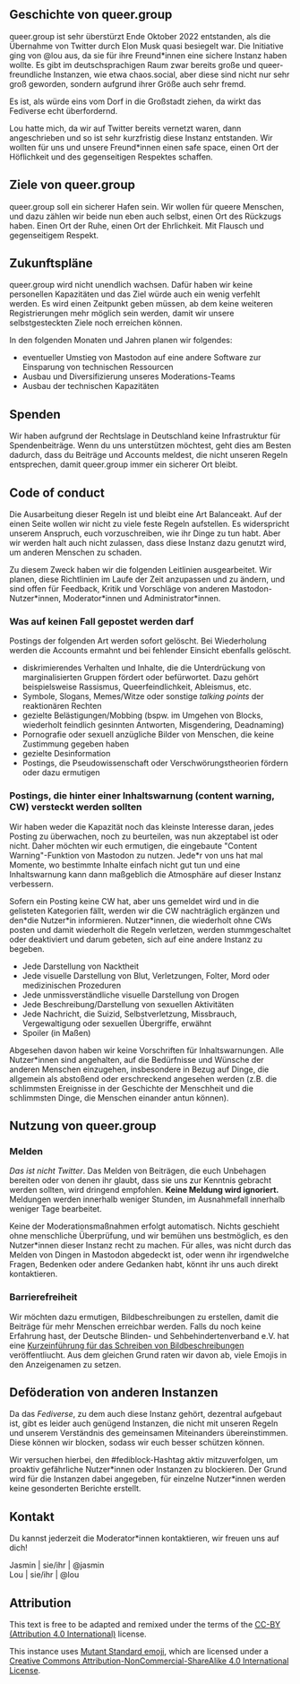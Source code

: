 ## Geschichte von queer.group

queer.group ist sehr überstürzt Ende Oktober 2022 entstanden, als die Übernahme von Twitter durch Elon Musk quasi besiegelt war.
Die Initiative ging von @lou aus, da sie für ihre Freund\*innen eine sichere Instanz haben wollte.
Es gibt im deutschsprachigen Raum zwar bereits große und queer-freundliche Instanzen, wie etwa chaos.social,
aber diese sind nicht nur sehr groß geworden, sondern aufgrund ihrer Größe auch sehr fremd.

Es ist, als würde eins vom Dorf in die Großstadt ziehen, da wirkt das Fediverse echt überfordernd.

Lou hatte mich, da wir auf Twitter bereits vernetzt waren, dann angeschrieben und so ist sehr kurzfristig
diese Instanz entstanden. Wir wollten für uns und unsere Freund\*innen einen safe space, einen Ort
der Höflichkeit und des gegenseitigen Respektes schaffen.

## Ziele von queer.group

queer.group soll ein sicherer Hafen sein. Wir wollen für queere Menschen, und dazu zählen wir beide nun eben auch selbst,
einen Ort des Rückzugs haben. Einen Ort der Ruhe, einen Ort der Ehrlichkeit. Mit Flausch und gegenseitigem Respekt.

## Zukunftspläne

queer.group wird nicht unendlich wachsen. Dafür haben wir keine personellen Kapazitäten und das Ziel
würde auch ein wenig verfehlt werden. Es wird einen Zeitpunkt geben müssen, ab dem keine weiteren Registrierungen
mehr möglich sein werden, damit wir unsere selbstgesteckten Ziele noch erreichen können.

In den folgenden Monaten und Jahren planen wir folgendes:

- eventueller Umstieg von Mastodon auf eine andere Software zur Einsparung von technischen Ressourcen
- Ausbau und Diversifizierung unseres Moderations-Teams
- Ausbau der technischen Kapazitäten

## Spenden

Wir haben aufgrund der Rechtslage in Deutschland keine Infrastruktur für Spendenbeiträge. Wenn du uns unterstützen möchtest,
geht dies am Besten dadurch, dass du Beiträge und Accounts meldest, die nicht unseren Regeln entsprechen,
damit queer.group immer ein sicherer Ort bleibt.

## Code of conduct

Die Ausarbeitung dieser Regeln ist und bleibt eine Art Balanceakt.
Auf der einen Seite wollen wir nicht zu viele feste Regeln aufstellen. Es widerspricht unserem Anspruch, euch vorzuschreiben,
wie ihr Dinge zu tun habt. Aber wir werden halt auch nicht zulassen, dass diese Instanz dazu genutzt wird,
um anderen Menschen zu schaden.

Zu diesem Zweck haben wir die folgenden Leitlinien ausgearbeitet.
Wir planen, diese Richtlinien im Laufe der Zeit anzupassen und zu ändern, und sind offen für Feedback, Kritik und Vorschläge von anderen Mastodon-Nutzer\*innen, Moderator\*innen und Administrator\*innen.

### Was auf keinen Fall gepostet werden darf

Postings der folgenden Art werden sofort gelöscht. Bei Wiederholung werden die Accounts ermahnt und bei fehlender Einsicht ebenfalls gelöscht.

- diskrimierendes Verhalten und Inhalte, die die Unterdrückung von marginalisierten Gruppen fördert oder befürwortet. Dazu gehört beispielsweise Rassismus, Queerfeindlichkeit, Ableismus, etc.
- Symbole, Slogans, Memes/Witze oder sonstige *talking points* der reaktionären Rechten
- gezielte Belästigungen/Mobbing (bspw. im Umgehen von Blocks, wiederholt feindlich gesinnten Antworten, Misgendering, Deadnaming)
- Pornografie oder sexuell anzügliche Bilder von Menschen, die keine Zustimmung gegeben haben
- gezielte Desinformation
- Postings, die Pseudowissenschaft oder Verschwörungstheorien fördern oder dazu ermutigen

### Postings, die hinter einer Inhaltswarnung (content warning, CW) versteckt werden sollten

Wir haben weder die Kapazität noch das kleinste Interesse daran, jedes Posting zu überwachen, noch zu beurteilen, was nun akzeptabel ist oder nicht.
Daher möchten wir euch ermutigen, die eingebaute "Content Warning"-Funktion von Mastodon zu nutzen.
Jede\*r von uns hat mal Momente, wo bestimmte Inhalte einfach nicht gut tun und eine Inhaltswarnung kann dann maßgeblich die Atmosphäre auf dieser Instanz verbessern.

Sofern ein Posting keine CW hat, aber uns gemeldet wird und in die gelisteten Kategorien fällt,
werden wir die CW nachträglich ergänzen und den\*die Nutzer\*in informieren. Nutzer\*innen, die wiederholt ohne CWs posten und damit wiederholt die Regeln verletzen, werden stummgeschaltet oder deaktiviert
und darum gebeten, sich auf eine andere Instanz zu begeben.

- Jede Darstellung von Nacktheit
- Jede visuelle Darstellung von Blut, Verletzungen, Folter, Mord oder medizinischen Prozeduren
- Jede unmissverständliche visuelle Darstellung von Drogen
- Jede Beschreibung/Darstellung von sexuellen Aktivitäten
- Jede Nachricht, die Suizid, Selbstverletzung, Missbrauch, Vergewaltigung oder sexuellen Übergriffe, erwähnt
- Spoiler (in Maßen)

Abgesehen davon haben wir keine Vorschriften für Inhaltswarnungen. Alle Nutzer\*innen sind angehalten,
auf die Bedürfnisse und Wünsche der anderen Menschen einzugehen, insbesondere in Bezug auf Dinge, die allgemein als abstoßend oder erschreckend angesehen werden (z.B. die schlimmsten Ereignisse in der Geschichte der Menschheit und die schlimmsten Dinge, die Menschen einander antun können).

## Nutzung von queer.group

### Melden

_Das ist nicht Twitter_. Das Melden von Beiträgen, die euch Unbehagen bereiten oder von denen ihr glaubt, dass sie uns zur Kenntnis gebracht werden sollten, wird dringend empfohlen.
**Keine Meldung wird ignoriert.** Meldungen werden innerhalb weniger Stunden, im Ausnahmefall innerhalb weniger Tage bearbeitet.

Keine der Moderationsmaßnahmen erfolgt automatisch. Nichts geschieht ohne menschliche Überprüfung, und wir bemühen uns bestmöglich, es den Nutzer\*innen dieser Instanz recht zu machen.
Für alles, was nicht durch das Melden von Dingen in Mastodon abgedeckt ist, oder wenn ihr irgendwelche Fragen, Bedenken oder andere Gedanken habt, könnt ihr uns auch direkt kontaktieren.

### Barrierefreiheit

Wir möchten dazu ermutigen, Bildbeschreibungen zu erstellen, damit die Beiträge für mehr Menschen erreichbar werden. Falls du noch keine Erfahrung hast, der Deutsche Blinden- und Sehbehindertenverband e.V. hat eine [Kurzeinführung für das Schreiben von Bildbeschreibungen](https://www.dbsv.org/bildbeschreibung-4-regeln.html) veröffentliucht.
Aus dem gleichen Grund raten wir davon ab, viele Emojis in den Anzeigenamen zu setzen.

## Deföderation von anderen Instanzen

Da das _Fediverse_, zu dem auch diese Instanz gehört, dezentral aufgebaut ist, gibt es leider auch genügend Instanzen,
die nicht mit unseren Regeln und unserem Verständnis des gemeinsamen Miteinanders übereinstimmen. Diese können wir blocken,
sodass wir euch besser schützen können.

Wir versuchen hierbei, den #fediblock-Hashtag aktiv mitzuverfolgen, um proaktiv gefährliche Nutzer\*innen oder Instanzen zu blockieren.
Der Grund wird für die Instanzen dabei angegeben, für einzelne Nutzer\*innen werden keine gesonderten Berichte erstellt.

## Kontakt

Du kannst jederzeit die Moderator\*innen kontaktieren, wir freuen uns auf dich!

Jasmin | sie/ihr | @jasmin <br>
Lou | sie/ihr | @lou

## Attribution

This text is free to be adapted and remixed under the terms of the [CC-BY (Attribution 4.0 International)](https://creativecommons.org/licenses/by/4.0/) license.

This instance uses <a href='https://mutant.tech'>Mutant Standard emoji</a>, which are licensed under a <a href='https://creativecommons.org/licenses/by-nc-sa/4.0/'>Creative Commons Attribution-NonCommercial-ShareAlike 4.0 International License</a>.
